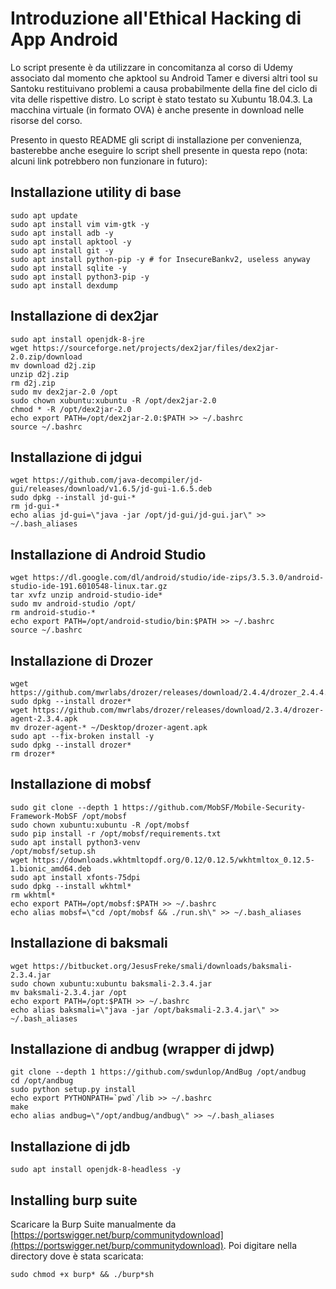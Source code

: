 # Introduzione all'Ethical Hacking di App Android

Lo script presente è da utilizzare in concomitanza al corso di Udemy associato dal momento che apktool su Android Tamer e diversi altri tool su Santoku restituivano problemi a causa probabilmente della fine del ciclo di vita delle rispettive distro. Lo script è stato testato su Xubuntu 18.04.3. La macchina virtuale (in formato OVA) è anche presente in download nelle risorse del corso.

Presento in questo README gli script di installazione per convenienza, basterebbe anche eseguire lo script shell presente in questa repo (nota: alcuni link potrebbero non funzionare in futuro):


## Installazione utility di base 
```shell
sudo apt update 
sudo apt install vim vim-gtk -y
sudo apt install adb -y
sudo apt install apktool -y
sudo apt install git -y
sudo apt install python-pip -y # for InsecureBankv2, useless anyway
sudo apt install sqlite -y
sudo apt install python3-pip -y
sudo apt install dexdump
```

## Installazione di dex2jar
```shell
sudo apt install openjdk-8-jre
wget https://sourceforge.net/projects/dex2jar/files/dex2jar-2.0.zip/download 
mv download d2j.zip
unzip d2j.zip
rm d2j.zip
sudo mv dex2jar-2.0 /opt
sudo chown xubuntu:xubuntu -R /opt/dex2jar-2.0
chmod * -R /opt/dex2jar-2.0
echo export PATH=/opt/dex2jar-2.0:$PATH >> ~/.bashrc
source ~/.bashrc
```

## Installazione di jdgui
```shell
wget https://github.com/java-decompiler/jd-gui/releases/download/v1.6.5/jd-gui-1.6.5.deb
sudo dpkg --install jd-gui-*
rm jd-gui-*
echo alias jd-gui=\"java -jar /opt/jd-gui/jd-gui.jar\" >> ~/.bash_aliases
```

## Installazione di Android Studio 
```shell
wget https://dl.google.com/dl/android/studio/ide-zips/3.5.3.0/android-studio-ide-191.6010548-linux.tar.gz
tar xvfz unzip android-studio-ide*
sudo mv android-studio /opt/
rm android-studio-*
echo export PATH=/opt/android-studio/bin:$PATH >> ~/.bashrc
source ~/.bashrc
```

## Installazione di Drozer
```shell
wget https://github.com/mwrlabs/drozer/releases/download/2.4.4/drozer_2.4.4.deb 
sudo dpkg --install drozer*
wget https://github.com/mwrlabs/drozer/releases/download/2.3.4/drozer-agent-2.3.4.apk
mv drozer-agent-* ~/Desktop/drozer-agent.apk
sudo apt --fix-broken install -y
sudo dpkg --install drozer*
rm drozer*
```

## Installazione di mobsf
```shell
sudo git clone --depth 1 https://github.com/MobSF/Mobile-Security-Framework-MobSF /opt/mobsf
sudo chown xubuntu:xubuntu -R /opt/mobsf
sudo pip install -r /opt/mobsf/requirements.txt
sudo apt install python3-venv
/opt/mobsf/setup.sh
wget https://downloads.wkhtmltopdf.org/0.12/0.12.5/wkhtmltox_0.12.5-1.bionic_amd64.deb
sudo apt install xfonts-75dpi
sudo dpkg --install wkhtml* 
rm wkhtml*
echo export PATH=/opt/mobsf:$PATH >> ~/.bashrc
echo alias mobsf=\"cd /opt/mobsf && ./run.sh\" >> ~/.bash_aliases
```

## Installazione di baksmali
```shell
wget https://bitbucket.org/JesusFreke/smali/downloads/baksmali-2.3.4.jar
sudo chown xubuntu:xubuntu baksmali-2.3.4.jar
mv baksmali-2.3.4.jar /opt
echo export PATH=/opt:$PATH >> ~/.bashrc
echo alias baksmali=\"java -jar /opt/baksmali-2.3.4.jar\" >> ~/.bash_aliases
```

## Installazione di andbug (wrapper di jdwp)
```shell
git clone --depth 1 https://github.com/swdunlop/AndBug /opt/andbug
cd /opt/andbug
sudo python setup.py install
echo export PYTHONPATH=`pwd`/lib >> ~/.bashrc
make 
echo alias andbug=\"/opt/andbug/andbug\" >> ~/.bash_aliases
```

## Installazione di jdb
```shell
sudo apt install openjdk-8-headless -y
```
## Installing burp suite

Scaricare la Burp Suite manualmente da [https://portswigger.net/burp/communitydownload](https://portswigger.net/burp/communitydownload).
Poi digitare nella directory dove è stata scaricata:
```shell
sudo chmod +x burp* && ./burp*sh
```
